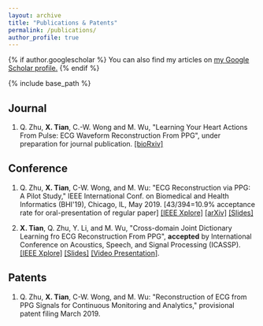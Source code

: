 ```yaml
---
layout: archive
title: "Publications & Patents"
permalink: /publications/
author_profile: true
---
```


{% if author.googlescholar %}
  You can also find my articles on <u><a href="{{author.googlescholar}}">my Google Scholar profile</a>.</u>
{% endif %}

{% include base_path %}

## Journal
1. Q. Zhu, **X. Tian**, C.-W. Wong and M. Wu, "Learning Your Heart Actions From Pulse: ECG Waveform Reconstruction From PPG", under preparation for journal publication. [[bioRxiv]](https://www.biorxiv.org/content/10.1101/815258v1)

## Conference
1. Q. Zhu, **X. Tian**, C-W. Wong, and M. Wu: "ECG Reconstruction via PPG: A Pilot Study," IEEE International Conf. on Biomedical and Health Informatics (BHI'19), Chicago, IL, May 2019. [43/394=10.9% acceptance rate for oral-presentation of regular paper] [[IEEE Xplore]](https://ieeexplore.ieee.org/document/8834612) [[arXiv]](https://arxiv.org/abs/1904.10481) [[Slides]](https://sigport.org/documents/ecg-reconstruction-ppg-pilot-study)

2. **X. Tian**, Q. Zhu, Y. Li, and M. Wu, "Cross-domain Joint Dictionary Learning fro ECG Reconstruction From PPG", **accepted** by International Conference on Acoustics, Speech, and Signal Processing (ICASSP). [[IEEE Xplore]](https://ieeexplore.ieee.org/document/9054242) [[Slides]](https://sigport.org/documents/cross-domain-joint-dictionary-learning-ecg-reconstruction-ppg) [[Video Presentation]](https://youtu.be/3K5BkITTU-c).

## Patents
1. Q. Zhu, **X. Tian**, C-W. Wong, and M. Wu: "Reconstruction of ECG from PPG Signals for Continuous Monitoring and Analytics," provisional patent filing March 2019. 

